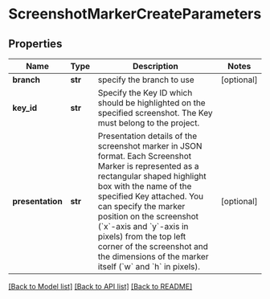 # ScreenshotMarkerCreateParameters

## Properties
Name | Type | Description | Notes
------------ | ------------- | ------------- | -------------
**branch** | **str** | specify the branch to use | [optional] 
**key_id** | **str** | Specify the Key ID which should be highlighted on the specified screenshot. The Key must belong to the project. | 
**presentation** | **str** | Presentation details of the screenshot marker in JSON format.  Each Screenshot Marker is represented as a rectangular shaped highlight box with the name of the specified Key attached. You can specify the marker position on the screenshot (&#x60;x&#x60;-axis and &#x60;y&#x60;-axis in pixels) from the top left corner of the screenshot and the dimensions of the marker itself (&#x60;w&#x60; and &#x60;h&#x60; in pixels).  | [optional] 

[[Back to Model list]](../README.md#documentation-for-models) [[Back to API list]](../README.md#documentation-for-api-endpoints) [[Back to README]](../README.md)



